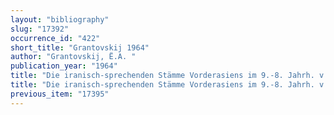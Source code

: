 ```yaml
---
layout: "bibliography"
slug: "17392"
occurrence_id: "422"
short_title: "Grantovskij 1964"
author: "Grantovskij, Ë.A. "
publication_year: "1964"
title: "Die iranisch-sprechenden Stämme Vorderasiens im 9.-8. Jahrh. v. Chr. Autorreferat der Dissertation"
title: "Die iranisch-sprechenden Stämme Vorderasiens im 9.-8. Jahrh. v. Chr. Autorreferat der Dissertation"
previous_item: "17395"
---
```

